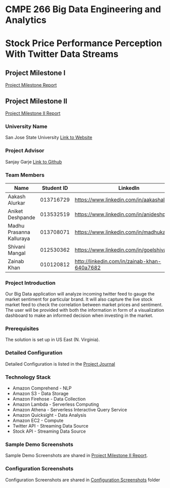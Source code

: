 # CMPE 266 Big Data Engineering and Analytics

# Stock Price Performance Perception With Twitter Data Streams

## Project Milestone I
[Project Milestone Report](https://github.com/aakashalurkar/cmpe266-project/blob/master/CMPE_266_Milestone_1.pdf)

## Project Milestone II
[Project Milestone II Report](https://github.com/aakashalurkar/cmpe266-project/blob/master/CMPE_266_Project_Milestone_II.pdf)

### University Name
San Jose State University [Link to Website](http://www.sjsu.edu/)

### Project Advisor
Sanjay Garje [Link to Github](https://www.linkedin.com/in/sanjaygarje/)

### Team Members
|Name|Student ID|LinkedIn|
|-------------|-----------|--|
|Aakash Alurkar |013716729|https://www.linkedin.com/in/aakashalurkar/ |
|Aniket Deshpande |013532519|https://www.linkedin.com/in/anideshp/ |
|Madhu Prasanna Kalluraya|013708071|https://www.linkedin.com/in/madhukalluraya/ |
|Shivani Mangal|012530362| https://www.linkedin.com/in/goelshivani/ |
|Zainab Khan | 010120812|http://linkedin.com/in/zainab-khan-640a7682 |



### Project Introduction
Our Big Data application will analyze incoming twitter feed to gauge the market sentiment for particular brand. It will also capture the live stock market feed to check the correlation between market prices and sentiment. The user will be provided with both the information in form of a visualization dashboard to make an informed decision when investing in the market.

### Prerequisites
The solution is set up in US East (N. Virginia).

### Detailed Configuration
Detailed Configuration is listed in the [Project Journal](https://github.com/aakashalurkar/cmpe266-project/blob/master/ProjectJournal.md)

### Technology Stack
* Amazon Comprehend - NLP
* Amazon S3 - Data Storage
* Amazon Firehose - Data Collection
* Amazon Lambda - Serverless Computing
* Amazon Athena - Serverless Interactive Query Service
* Amazon Quicksight - Data Analysis
* Amazon EC2 - Compute
* Twitter API - Streaming Data Source
* Stock API - Streaming Data Source


### Sample Demo Screenshots
Sample Demo Screenshots are shared in [Project Milestone II Report](https://github.com/aakashalurkar/cmpe266-project/blob/master/CMPE_266_Project_Milestone_II.pdf).


### Configuration Screenshots
Configuration Screenshots are shared in [Configuration Screenshots](https://github.com/aakashalurkar/cmpe266-project/tree/master/ConfigurationScreenShots) folder
